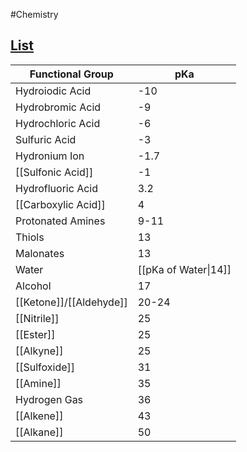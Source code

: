 #Chemistry 
## [List](https://www.masterorganicchemistry.com/2010/06/18/know-your-pkas/)
| Functional Group        | pKa   |
| ----------------------- | ----- |
| Hydroiodic Acid         | -10   |
| Hydrobromic Acid        | -9    |
| Hydrochloric Acid       | -6    |
| Sulfuric Acid           | -3    |
| Hydronium Ion           | -1.7  |
| [[Sulfonic Acid]]       | -1    |
| Hydrofluoric Acid       | 3.2   |
| [[Carboxylic Acid]]     | 4     |
| Protonated Amines       | 9-11  |
| Thiols                  | 13    |
| Malonates               | 13    |
| Water                   | [[pKa of Water\|14]]    |
| Alcohol                 | 17    |
| [[Ketone]]/[[Aldehyde]] | 20-24 |
| [[Nitrile]]             | 25    |
| [[Ester]]               | 25    |
| [[Alkyne]]              | 25    |
| [[Sulfoxide]]           | 31    |
| [[Amine]]               | 35    |
| Hydrogen Gas            | 36    |
| [[Alkene]]              | 43    |
| [[Alkane]]              | 50    |